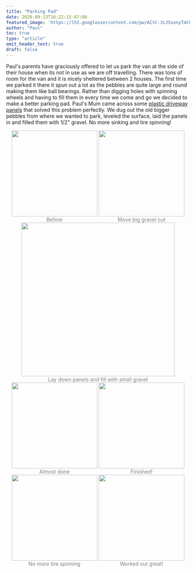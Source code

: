 ```yaml
---
title: "Parking Pad"
date: 2020-09-13T10:22:15-07:00
featured_image: 'https://lh3.googleusercontent.com/pw/ACtC-3cJSxonyTmC65j3pL_eatOCylb8hDs8eO-xYOu2Wk6OKGJAgpsq8v3bbuEbdECkQ5kTNJcxBT3KFz_0Y9pICwUPiinObhhm7uMp4JsM4-WsDLmMCdsvwsxiDby-62rkAxtQn0AkLeMgB-4qCVBuceAoPg=w1210-h908-no'
author: "Paul"
toc: true
type: "article"
omit_header_text: true
draft: false
---
```


Paul's parents have graciously offered to let us park the van at the side of their house when its not in use as we are off travelling.  There was tons of room for the van and it is nicely sheltered between 2 houses.  The first time we parked it there it spun out a lot as the pebbles are quite large and round making them like ball bearings.  Rather than digging holes with spinning wheels and having to fill them in every time we come and go we decided to make a better parking pad.  Paul's Mum came across some [plastic driveway panels](https://www.amazon.ca/CORE-Gravel-Stabilizer-Geo-Textile-Eco-Friendly/dp/B084RHQ1LQ) that solved this problem perfectly.  We dug out the old bigger pebbles from where we wanted to park,  leveled the surface,  laid the panels in and filled them with 1/2" gravel.  No more sinking and tire spinning!


<div style="text-align: center">
  <a style="display:inline-block;text-decoration:none;color: grey;" href="https://photos.google.com/share/AF1QipO-0rET7XafecISfWb_1cuW2bY9RzO3vEmhvtBrr3Jx-A-tkV5uajVaanHs-YAJXg/photo/AF1QipMXgJY9xR22UN6NT1YoBoH-4np7I9KTqCeqcZ4J?key=c2lmY3NBczBtaVBZRy1XT3FTZUNiRUpoNmJNY3R3" target="_blank"><img src="https://lh3.googleusercontent.com/pw/ACtC-3e8EabtQyfaYHc1XZ0WzeO4FnGzuqHOaVrcxqLh-TQOYUdRSYmolrB4gAsTt9I5iBrIhsD38MVy_xaW1HaBBCPI0enHNHmwW-5dZeaU9aEw38M_jkyUj8h5sVcIMH-u65lY-lCmn8ESxrRwuqOwWuG92A=w682-h908-no" width="235" /><div>Before</div></a>
  <a style="display:inline-block;text-decoration:none;color: grey;" href="https://photos.google.com/share/AF1QipO-0rET7XafecISfWb_1cuW2bY9RzO3vEmhvtBrr3Jx-A-tkV5uajVaanHs-YAJXg/photo/AF1QipN_foGusRo0zkrd4PgmCHl_RHfbWS0t6kPst_3l?key=c2lmY3NBczBtaVBZRy1XT3FTZUNiRUpoNmJNY3R3" target="_blank"><img src="https://lh3.googleusercontent.com/pw/ACtC-3d9N23qyngJAAXf4SMLemh2DgF3n5EPRHJZtLvX-tZRE-KtMNTJumODWFTLrHYG5mfeNmGeq_qX4H3fBU9umHg-j-a7Dx1sRQ9fxpLLoBYJEDR5KT6YBittYvG33XHxzrfZ11m7U5mh0iTnfWRdxa4IIA=w682-h908-no" width="235" /><div>Move big gravel out</div></a> 
  <a style="display:inline-block;text-decoration:none;color: grey;" href="https://photos.google.com/share/AF1QipO-0rET7XafecISfWb_1cuW2bY9RzO3vEmhvtBrr3Jx-A-tkV5uajVaanHs-YAJXg/photo/AF1QipN3PrePgd-29ToB04OONNM--sEszYGAkEC7y7xq?key=c2lmY3NBczBtaVBZRy1XT3FTZUNiRUpoNmJNY3R3" target="_blank"><img src="https://lh3.googleusercontent.com/pw/ACtC-3eHUzCyo5fHSpjk70bo-qLxuiE6O_bupMISi8TirBcRSyAJDENn4YANSVgaSaq7dnuyLYNzgFH-gHpln-wChiSyojIMp4n051e0cu9Ar5IrDXXY5mAbbWq1jYvtkvzbiiLsDaNrxFoJ0spEzgcm3uv5GA=w1210-h908-no" width="420" /><div>Lay down panels and fill with small gravel</div></a>
</div>


<div style="text-align: center">
  <a style="display:inline-block;text-decoration:none;color: grey;" href="https://photos.google.com/share/AF1QipO-0rET7XafecISfWb_1cuW2bY9RzO3vEmhvtBrr3Jx-A-tkV5uajVaanHs-YAJXg/photo/AF1QipOM6m0dvA9NfpENCHvmFKivgPt_FwWRs--QnEs3?key=c2lmY3NBczBtaVBZRy1XT3FTZUNiRUpoNmJNY3R3" target="_blank"><img src="https://lh3.googleusercontent.com/pw/ACtC-3enGTIKDQiF03WgMYc-EEvvCpaoN3Vt-iWl8eQhabEuyrvDl9KdwJ0LIwUB04b06bOsHCVYC12GHR_UMwTtxcAnH_ldHWar9z7TyTeVghT-mAI_fYbv-rTb5QXhNyfGeYIdz4BDViuhE4tQxYJHKANyrA=w682-h908-no" width="235" /><div>Almost done</div></a>
  <a style="display:inline-block;text-decoration:none;color: grey;" href="https://photos.google.com/share/AF1QipO-0rET7XafecISfWb_1cuW2bY9RzO3vEmhvtBrr3Jx-A-tkV5uajVaanHs-YAJXg/photo/AF1QipNrDUy8zpZMkW_CqloRVQf04FpZSjuzq4BzcwuZ?key=c2lmY3NBczBtaVBZRy1XT3FTZUNiRUpoNmJNY3R3" target="_blank"><img src="https://lh3.googleusercontent.com/pw/ACtC-3dfr8WVbW9A9anHu7LTF3k7fvTLyrrvcIdNslA4YlvKqt1z1eVeQ3zpWanqKnNuvBuQ1_HE-opDRSTf0k7q3QuNF4kIdzoGm9Dqwscg6AbO6SiM0jvp3KTv-XAL3AcbnfNUNFvTvYJrTSpx3__w15aZ9w=w682-h908-no" width="235" /><div>Finished!</div></a>
  <a style="display:inline-block;text-decoration:none;color: grey;" href="https://photos.google.com/share/AF1QipO-0rET7XafecISfWb_1cuW2bY9RzO3vEmhvtBrr3Jx-A-tkV5uajVaanHs-YAJXg/photo/AF1QipOaCrXPpbFCZXqXL78yzgfdqJWfdUuJpcADNbb1?key=c2lmY3NBczBtaVBZRy1XT3FTZUNiRUpoNmJNY3R3" target="_blank"><img src="https://lh3.googleusercontent.com/pw/ACtC-3e1VgF_xkpdbjrbyRU35SCtcSnJAkqIbacIoJxSVFhVxTbZVLYyKFKyt6AxfYB9sRb-A3_jYZEHmX1ZF1fD9pEnCG3cFc8W2VcNUlKXsMj7AGgym1Lqovo69Tl5W1bTu1vd6_CHxutLlC45CVfiMA6sLg=w682-h908-no" width="235" /><div>No more tire spinning</div></a>
  <a style="display:inline-block;text-decoration:none;color: grey;" href="https://photos.google.com/share/AF1QipO-0rET7XafecISfWb_1cuW2bY9RzO3vEmhvtBrr3Jx-A-tkV5uajVaanHs-YAJXg/photo/AF1QipOQpNK4FhodNqOpvKdUwa-fUNvQJBPi3wdzyw_k?key=c2lmY3NBczBtaVBZRy1XT3FTZUNiRUpoNmJNY3R3" target="_blank"><img src="https://lh3.googleusercontent.com/pw/ACtC-3dNWq_xt_Acrfk38kXYEfT1TSAPCj2lD5_Da_uLqhfLNZHoYUnCE0wPA0w_iW0WDCy2BhBIaE2U_-muF-9O4eZMXHis9gYvpf6-S2li0wR2Y2fr74YIDlmVu4Jcf_MH705Z25_xMW-nlzrjDPKcud3nEA=w682-h908-no" width="235" /><div>Worked out great!</div></a>
</div>

